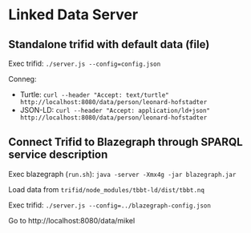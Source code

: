 # Linked Data Server

## Standalone trifid with default data (file)

Exec trifid: `./server.js --config=config.json`

Conneg:

* Turtle: `curl --header "Accept: text/turtle" http://localhost:8080/data/person/leonard-hofstadter`
* JSON-LD: `curl --header "Accept: application/ld+json" http://localhost:8080/data/person/leonard-hofstadter`

## Connect Trifid to Blazegraph through SPARQL service description

Exec blazegraph (`run.sh`): `java -server -Xmx4g -jar blazegraph.jar`

Load data from `trifid/node_modules/tbbt-ld/dist/tbbt.nq`

Exec trifid: `./server.js --config=../blazegraph-config.json`

Go to http://localhost:8080/data/mikel
